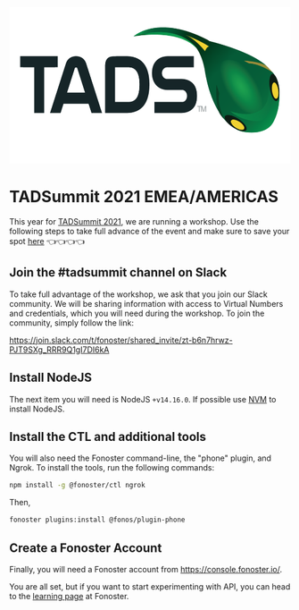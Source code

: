 <p align="center">
  <a href="https://www.tadsummit.com">
    <img src="tads-logo.png" alt="Routr Logo" height="280">
  </a>
</p>

# TADSummit 2021 EMEA/AMERICAS

This year for [TADSummit 2021](https://www.tadsummit.com/2021/), we are running a workshop. Use the following steps to take full advance of the event and make sure to save your spot [here](bit.ly/3FoFRvu) 👈👈👈👈

## Join the #tadsummit channel on Slack

To take full advantage of the workshop, we ask that you join our Slack community. We will be sharing information with access to Virtual Numbers and credentials, which you will need during the workshop. To join the community, simply follow the link:

https://join.slack.com/t/fonoster/shared_invite/zt-b6n7hrwz-PJT9SXg_RRR9Q1gI7DI6kA

## Install NodeJS

The next item you will need is NodeJS `+v14.16.0`. If possible use [NVM](https://github.com/nvm-sh/nvm) to install NodeJS.

## Install the CTL and additional tools

You will also need the Fonoster command-line, the "phone" plugin, and Ngrok. To install the tools, run the following commands:

```bash
npm install -g @fonoster/ctl ngrok
```

Then,

```bash
fonoster plugins:install @fonos/plugin-phone
```

## Create a Fonoster Account

Finally, you will need a Fonoster account from https://console.fonoster.io/.

You are all set, but if you want to start experimenting with API, you can head to the [learning page](https://learn.fonoster.com/) at Fonoster.
